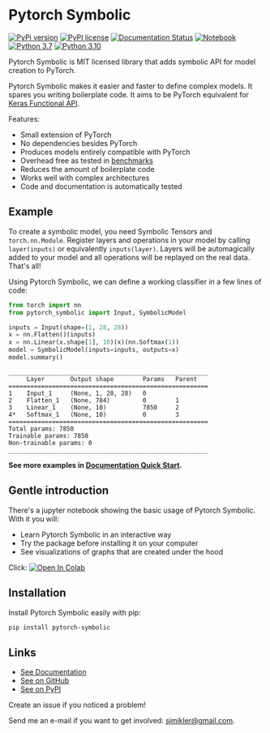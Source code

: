 # Pytorch Symbolic

[//]: # (To get badges go to https://shields.io/ and use https://pypi.org/pypi/slicemap/json as data url. Query fields using dot as the separator.)

[![PyPi version](https://img.shields.io/badge/dynamic/json?label=latest&query=info.version&url=https%3A%2F%2Fpypi.org%2Fpypi%2Fpytorch-symbolic%2Fjson)](https://pypi.org/project/pytorch-symbolic)
[![PyPI license](https://img.shields.io/badge/dynamic/json?label=license&query=info.license&url=https%3A%2F%2Fpypi.org%2Fpypi%2Fpytorch-symbolic%2Fjson)](https://pypi.org/project/pytorch-symbolic)
[![Documentation Status](https://readthedocs.org/projects/pytorch-symbolic/badge/?version=latest)](https://pytorch-symbolic.readthedocs.io/en/latest/?badge=latest)
[![Notebook](https://github.com/gahaalt/pytorch-symbolic/actions/workflows/notebook.yaml/badge.svg)](https://github.com/gahaalt/pytorch-symbolic/actions/workflows/notebook.yaml)
[![Python 3.7](https://github.com/gahaalt/pytorch-symbolic/actions/workflows/python-3.7.yaml/badge.svg)](https://github.com/gahaalt/pytorch-symbolic/actions/workflows/python-3.7.yaml)
[![Python 3.10](https://github.com/gahaalt/pytorch-symbolic/actions/workflows/python-3.10.yaml/badge.svg)](https://github.com/gahaalt/pytorch-symbolic/actions/workflows/python-3.10.yaml)

Pytorch Symbolic is MIT licensed library that adds symbolic API for model creation to PyTorch.

Pytorch Symbolic makes it easier and faster to define complex models.
It spares you writing boilerplate code.
It aims to be PyTorch equivalent for [Keras Functional API](https://keras.io/guides/functional_api/).

Features:

* Small extension of PyTorch
* No dependencies besides PyTorch
* Produces models entirely compatible with PyTorch
* Overhead free as tested in [benchmarks](https://pytorch-symbolic.readthedocs.io/en/latest/benchmarks/)
* Reduces the amount of boilerplate code
* Works well with complex architectures
* Code and documentation is automatically tested

## Example

To create a symbolic model, you need Symbolic Tensors and `torch.nn.Module`.
Register layers and operations in your model by calling ``layer(inputs)`` or
equivalently ``inputs(layer)``.
Layers will be automagically added to your model and
all operations will be replayed on the real data.
That's all!

Using Pytorch Symbolic, we can define a working classifier in a few lines of code:

```python
from torch import nn
from pytorch_symbolic import Input, SymbolicModel

inputs = Input(shape=(1, 28, 28))
x = nn.Flatten()(inputs)
x = nn.Linear(x.shape[1], 10)(x)(nn.Softmax(1))
model = SymbolicModel(inputs=inputs, outputs=x)
model.summary()
```

```stdout
_______________________________________________________
     Layer       Output shape        Params   Parent   
=======================================================
1    Input_1     (None, 1, 28, 28)   0                 
2    Flatten_1   (None, 784)         0        1        
3    Linear_1    (None, 10)          7850     2        
4*   Softmax_1   (None, 10)          0        3        
=======================================================
Total params: 7850
Trainable params: 7850
Non-trainable params: 0
_______________________________________________________
```

**See more examples
in [Documentation Quick Start](https://pytorch-symbolic.readthedocs.io/en/latest/quick_start/).**

## Gentle introduction

There's a jupyter notebook showing the basic usage of Pytorch Symbolic. With it you will:

* Learn Pytorch Symbolic in an interactive way
* Try the package before installing it on your computer
* See visualizations of graphs that are created under the hood

Click:
[![Open In Colab](https://colab.research.google.com/assets/colab-badge.svg)](https://colab.research.google.com/github/gahaalt/pytorch-symbolic/blob/develop/gentle-introduction.ipynb)

## Installation

Install Pytorch Symbolic easily with pip:

```bash
pip install pytorch-symbolic
```

## Links

* [See Documentation](https://pytorch-symbolic.readthedocs.io/en/latest/quick_start)
* [See on GitHub](https://github.com/gahaalt/pytorch-symbolic/)
* [See on PyPI](https://pypi.org/project/pytorch-symbolic/)

Create an issue if you noticed a problem!

Send me an e-mail if you want to get involved: [sjmikler@gmail.com](mailto:sjmikler@gmail.com).
